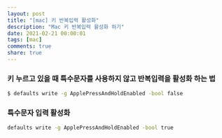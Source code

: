 ```yaml
---
layout: post
title: "[mac] 키 반복입력 활성화"
description: "Mac 키 반복입력 활성화 하기"
date: 2021-02-21 00:00:01
tags: [mac]
comments: true
share: true
---
```


### 키 누르고 있을 때 특수문자를 사용하지 않고 반복입력을 활성화 하는 법

```bash
$ defaults write -g ApplePressAndHoldEnabled -bool false
```

### 특수문자 입력 활성화

```bash
defaults write -g ApplePressAndHoldEnabled -bool true
```